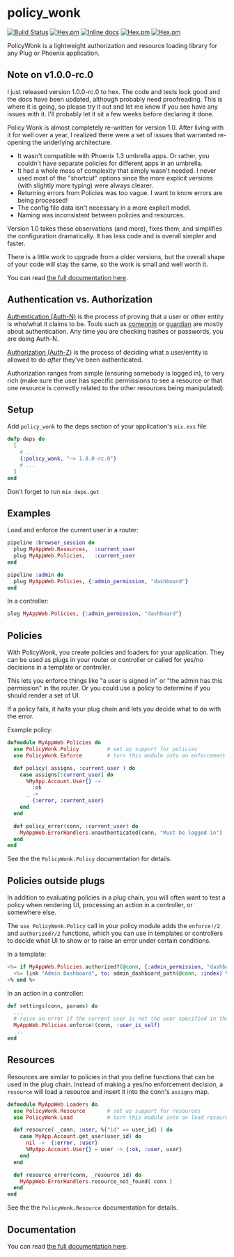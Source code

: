 policy_wonk
========

[![Build Status](https://travis-ci.org/boydm/policy_wonk.svg?branch=master)](https://travis-ci.org/boydm/policy_wonk)
[![Hex.pm](https://img.shields.io/hexpm/v/policy_wonk.svg)](https://hex.pm/packages/policy_wonk)
[![Inline docs](http://inch-ci.org/github/boydm/phoenix_integration.svg?branch=master)](http://inch-ci.org/github/boydm/phoenix_integration)
[![Hex.pm](https://img.shields.io/hexpm/dw/policy_wonk.svg)](https://hex.pm/packages/policy_wonk)
[![Hex.pm](https://img.shields.io/hexpm/dt/policy_wonk.svg)](https://hex.pm/packages/policy_wonk)

PolicyWonk is a lightweight authorization and resource loading library for any Plug or Phoenix application.

## Note on v1.0.0-rc.0

I just released version 1.0.0-rc.0 to hex. The code and tests look good and the docs have
been updated, although probably need proofreading. This is where it is going, so please try it
out and let me know if you see have any issues with it. I'll probably let it sit a few weeks
before declaring it done.

Policy Wonk is almost completely re-written for version 1.0. After living with it for well
over a year, I realized there were a set of issues that warranted re-opening the underlying
architecture.

* It wasn't compatible with Phoenix 1.3 umbrella apps. Or rather, you couldn't have separate
policies for different apps in an umbrella.
* It had a whole mess of complexity that simply wasn't needed. I never used
most of the "shortcut" options since the more explicit versions (with slightly more
typing) were always clearer.
* Returning errors from Policies was too vague. I want to know errors are being processed!
* The config file data isn't necessary in a more explicit model.
* Naming was inconsistent between policies and resources.

Version 1.0 takes these observations (and more), fixes them, and simplifies the configuration
dramatically. It has less code and is overall simpler and faster.

There is a little work to upgrade from a older versions, but the overall shape of your code
will stay the same, so the work is small and well worth it.

You can read [the full documentation here](https://hexdocs.pm/policy_wonk/1.0.0-rc.0).

## Authentication vs. Authorization

[Authentication (Auth-N)](https://en.wikipedia.org/wiki/Authentication) is the process of proving that a user or other entity is who/what it claims to be. Tools such as [comeonin](https://hex.pm/packages/comeonin) or [guardian](https://hex.pm/packages/guardian) are mostly about authentication. Any time you are checking hashes or passwords, you are doing Auth-N.

[Authorization (Auth-Z)](https://en.wikipedia.org/wiki/Authorization) is the process of deciding what a user/entity is allowed to do _after_ they’ve been authenticated.

Authorization ranges from simple (ensuring somebody is logged in), to very rich (make sure the user has specific permissions to see a resource or that one resource is correctly related to the other resources being manipulated).


## Setup

Add `policy_wonk` to the deps section of your application's `mix.exs` file

```elixir
defp deps do
  [
    # ...
    {:policy_wonk, "~> 1.0.0-rc.0"}
    # ...
  ]
end
```

Don't forget to run `mix deps.get`

## Examples

Load and enforce the current user in a router:
```elixir
pipeline :browser_session do
  plug MyAppWeb.Resources,  :current_user
  plug MyAppWeb.Policies,   :current_user
end

pipeline :admin do
  plug MyAppWeb.Policies, {:admin_permission, "dashboard"}
end
```
In a controller:
```elixir
plug MyAppWeb.Policies, {:admin_permission, "dashboard"}
```

## Policies

With PolicyWonk, you create policies and loaders for your application. They can be used
as plugs in your router or controller or called for yes/no decisions in a template or controller.

This lets you enforce things like "a user is signed in" or "the admin has this permission" in the
router. Or you could use a policy to determine if you should render a set of UI.  

If a policy fails, it halts your plug chain and lets you decide what to do with the error.

Example policy:
```elixir
defmodule MyAppWeb.Policies do
  use PolicyWonk.Policy         # set up support for policies
  use PolicyWonk.Enforce        # turn this module into an enforcement plug

  def policy( assigns, :current_user ) do
    case assigns[:current_user] do
      %MyApp.Account.User{} ->
        :ok
      _ ->
        {:error, :current_user}
    end
  end

  def policy_error(conn, :current_user) do
    MyAppWeb.ErrorHandlers.unauthenticated(conn, "Must be logged in")
  end
end
```
See the the `PolicyWonk.Policy` documentation for details.

## Policies outside plugs

In addition to evaluating policies in a plug chain, you will often want to test a policy
when rendering UI, processing an action in a controller, or somewhere else.

The `use PolicyWonk.Policy` call in your policy module adds the `enforce!/2` and `authorized?/2`
functions, which you can use in templates or controllers to decide what UI to show or to raise
an error under certain conditions.

In a template:
```eex
<%= if MyAppWeb.Policies.authorized?(@conn, {:admin_permission, "dashboard"}) do %>
  <%= link "Admin Dashboard", to: admin_dashboard_path(@conn, :index) %>
<% end %>
```
In an action in a controller:
```elixir
def settings(conn, params) do
  ...
  # raise an error if the current user is not the user specified in the url.
  MyAppWeb.Policies.enforce!(conn, :user_is_self)
  ...
end
```
## Resources

Resources are similar to policies in that you define functions that can be used in the plug chain.
Instead of making a yes/no enforcement decision, a `resource` will load a resource and insert it
into the conn's `assigns` map.

```elixir
defmodule MyAppWeb.Loaders do
  use PolicyWonk.Resource       # set up support for resources
  use PolicyWonk.Load           # turn this module into an load resource plug

  def resource( _conn, :user, %{"id" => user_id} ) do
    case MyApp.Account.get_user(user_id) do
      nil ->  {:error, :user}
      %MyApp.Account.User{} = user -> {:ok, :user, user}
    end
  end

  def resource_error(conn, _resource_id) do
    MyAppWeb.ErrorHandlers.resource_not_found( conn )
  end
end
```
See the the `PolicyWonk.Resource` documentation for details.


## Documentation

You can read [the full documentation here](https://hexdocs.pm/policy_wonk/1.0.0-rc.0).

